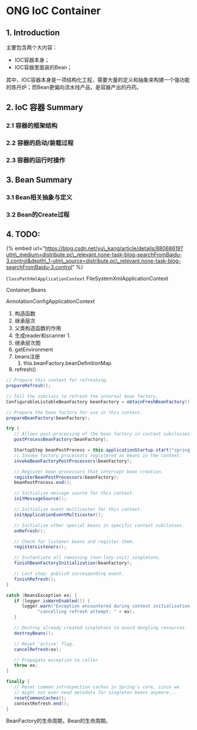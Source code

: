 # ONG IoC Container

## 1. Introduction

主要包含两个大内容：

* IOC容器本身；
* IOC容器里面装的Bean；

其中，IOC容器本身是一项结构化工程，需要大量的定义和抽象来构建一个强功能的炼丹炉；而Bean更偏向流水线产品，是容器产出的丹药。

## 2. IoC 容器 Summary

### 2.1 容器的框架结构



### 2.2 容器的启动/装载过程



### 2.3 容器的运行时操作



## 3. Bean Summary

### 3.1 Bean相关抽象与定义



### 3.2 Bean的Create过程



## 4. TODO:

{% embed url="https://blog.csdn.net/yu\_kang/article/details/88068619?utm\_medium=distribute.pc\_relevant.none-task-blog-searchFromBaidu-3.control&depth\_1-utm\_source=distribute.pc\_relevant.none-task-blog-searchFromBaidu-3.control" %}



`ClassPathXmlApplicationContext` FileSystemXmlApplicationContext

Container,Beans

AnnotationConfigApplicationContext

1. 构造函数
2. 继承层次
3. 父类构造函数的作用
4. 生成reader和scanner
   1. 
5. 继承层次图
6. getEnvironment
7. beans注册
   1. this.beanFactory.beanDefinitionMap
8. refresh\(\)

```java
// Prepare this context for refreshing.
prepareRefresh();

// Tell the subclass to refresh the internal bean factory.
ConfigurableListableBeanFactory beanFactory = obtainFreshBeanFactory();

// Prepare the bean factory for use in this context.
prepareBeanFactory(beanFactory);

try {
   // Allows post-processing of the bean factory in context subclasses.
   postProcessBeanFactory(beanFactory);

   StartupStep beanPostProcess = this.applicationStartup.start("spring.context.beans.post-process");
   // Invoke factory processors registered as beans in the context.
   invokeBeanFactoryPostProcessors(beanFactory);

   // Register bean processors that intercept bean creation.
   registerBeanPostProcessors(beanFactory);
   beanPostProcess.end();

   // Initialize message source for this context.
   initMessageSource();

   // Initialize event multicaster for this context.
   initApplicationEventMulticaster();

   // Initialize other special beans in specific context subclasses.
   onRefresh();

   // Check for listener beans and register them.
   registerListeners();

   // Instantiate all remaining (non-lazy-init) singletons.
   finishBeanFactoryInitialization(beanFactory);

   // Last step: publish corresponding event.
   finishRefresh();
}

catch (BeansException ex) {
   if (logger.isWarnEnabled()) {
      logger.warn("Exception encountered during context initialization - " +
            "cancelling refresh attempt: " + ex);
   }

   // Destroy already created singletons to avoid dangling resources.
   destroyBeans();

   // Reset 'active' flag.
   cancelRefresh(ex);

   // Propagate exception to caller.
   throw ex;
}

finally {
   // Reset common introspection caches in Spring's core, since we
   // might not ever need metadata for singleton beans anymore...
   resetCommonCaches();
   contextRefresh.end();
}
```

BeanFactory的生命周期，Bean的生命周期。



 





